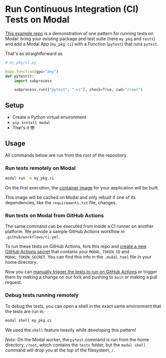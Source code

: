 # Run Continuous Integration (CI) Tests on Modal

[This example repo](https://github.com/modal-labs/ci-on-modal) is a
demonstration of one pattern for running tests on Modal: bring your existing
package and test suite (here `my_pkg` and `tests`) and add a Modal App
(`my_pkg.ci`) with a Function (`pytest`) that runs `pytest`.

That's as straightforward as

```python
# my_pkg/ci.py

@app.function(gpu="any")
def pytest():
    import subprocess

    subprocess.run(["pytest", "-vs"], check=True, cwd="/root")
```

## Setup

- Create a Python virtual environment
- `pip install modal`
- That's it 😎

## Usage

All commands below are run from the root of the repository.

### Run tests remotely on Modal

```bash
modal run -m my_pkg.ci
```

On the first execution, the [container image](https://modal.com/docs/guide/custom-container)
for your application will be built.

This image will be cached on Modal and only rebuilt if one of its dependencies,
like the `requirements.txt` file, changes.

### Run tests on Modal from GitHub Actions

The same command can be executed from inside a CI runner on another platform.
We provide a sample GitHub Actions workflow in `.github/workflows/ci.yml`.

To run these tests on GitHub Actions, fork this repo and
[create a new GitHub Actions secret](https://docs.github.com/en/actions/security-guides/using-secrets-in-github-actions)
that contains your `MODAL_TOKEN_ID` and `MODAL_TOKEN_SECRET`.
You can find this info in the `.modal.toml` file in your home directory.

Now you can [manually trigger the tests to run on GitHub Actions](https://docs.github.com/en/actions/using-workflows/manually-running-a-workflow)
or trigger them by making a change on our fork and pushing to `main` or making a pull request.

### Debug tests running remotely

To debug the tests, you can open a shell
in the exact same environment that the tests are run in:

```bash
modal shell my_pkg.ci
```

We used the `shell` feature heavily while developing this pattern!

_Note_: On the Modal worker, the `pytest` command is run from the home directory, `/root`,
which contains the `tests` folder, but the `modal shell` command will
drop you at the top of the filesystem, `/`.
